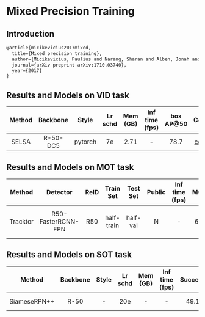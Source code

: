 # Mixed Precision Training

## Introduction

<!-- [ALGORITHM] -->

```latex
@article{micikevicius2017mixed,
  title={Mixed precision training},
  author={Micikevicius, Paulius and Narang, Sharan and Alben, Jonah and Diamos, Gregory and Elsen, Erich and Garcia, David and Ginsburg, Boris and Houston, Michael and Kuchaiev, Oleksii and Venkatesh, Ganesh and others},
  journal={arXiv preprint arXiv:1710.03740},
  year={2017}
}
```

## Results and Models on VID task

|    Method     |    Backbone     |  Style  | Lr schd | Mem (GB) | Inf time (fps) | box AP@50 | Config | Download |
|    :-------:    | :-------------: | :-----: | :-----: | :------: | :------------: | :----: | :------: | :--------: |
|    SELSA    |    R-50-DC5     |  pytorch  |   7e    | 2.71        | -            | 78.7 | [config](selsa_faster_rcnn_r50_dc5_fp16_1x_imagenetvid.py) | [model](https://download.openmmlab.com/mmtracking/fp16/selsa_faster_rcnn_r50_dc5_fp16_1x_imagenetvid_20210728_193846-dce6eb09.pth) &#124; [log](https://download.openmmlab.com/mmtracking/fp16/selsa_faster_rcnn_r50_dc5_fp16_1x_imagenetvid_20210728_193846.log.json) |

## Results and Models on MOT task

|    Method     |    Detector     |  ReID  | Train Set | Test Set | Public | Inf time (fps) | MOTA | IDF1 | FP | FN | IDSw. | Config | Download |
|    :-------:    | :-------------: | :----: | :-------: | :------: | :----: | :------------: | :--: | :--: |:--:|:--:| :---: | :----: | :------: |
|    Tracktor    | R50-FasterRCNN-FPN | R50 | half-train | half-val | N     | -  | 64.7 | 66.6 | 10710 | 45270 | 1152 | [config](tracktor_faster-rcnn_r50_fpn_fp16_4e_mot17-private-half.py) | [detector](https://download.openmmlab.com/mmtracking/fp16/faster-rcnn_r50_fpn_fp16_4e_mot17-half_20210730_002436-f4ba7d61.pth) &#124; [detector_log](https://download.openmmlab.com/mmtracking/fp16/faster-rcnn_r50_fpn_fp16_4e_mot17-half_20210730_002436.log.json) &#124; [reid](https://download.openmmlab.com/mmtracking/fp16/reid_r50_fp16_8x32_6e_mot17_20210731_033055-4747ee95.pth) &#124; [reid_log](https://download.openmmlab.com/mmtracking/fp16/reid_r50_fp16_8x32_6e_mot17_20210731_033055.log.json) |

## Results and Models on SOT task

|    Method     |    Backbone     |  Style  | Lr schd | Mem (GB) | Inf time (fps) | Success | Norm precision | Config | Download |
|    :-------:    | :-------------: | :-----: | :-----: | :------: | :------------: | :----: | :----: | :------: | :--------: |
|    SiameseRPN++    |    R-50    |  -  |   20e    | -        | -              | 49.1 | 57.0 | [config](siamese_rpn_r50_fp16_1x_lasot.py) | [model](https://download.openmmlab.com/mmtracking/fp16/siamese_rpn_r50_fp16_1x_lasot_20210731_110245-6733c67e.pth) &#124; [log](https://download.openmmlab.com/mmtracking/fp16/siamese_rpn_r50_fp16_1x_lasot_20210731_110245.log.json) |
